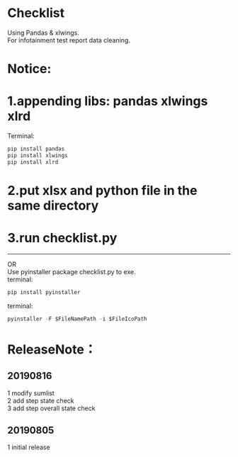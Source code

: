 Checklist
==========
Using Pandas & xlwings.  
For infotainment test report data cleaning.  

Notice: 
==========
# 1.appending libs: pandas xlwings xlrd  
Terminal:  
```python  
pip install pandas  
pip install xlwings  
pip install xlrd  
```  
# 2.put xlsx and python file in the same directory  
# 3.run checklist.py  
---
OR   
Use pyinstaller package checklist.py to exe.  
terminal:
```python 
pip install pyinstaller  
``` 
terminal:  
```python
pyinstaller -F $FileNamePath -i $FileIcoPath  
``` 


ReleaseNote：  
==========
20190816  
---
1 modify sumlist  
2 add step state check  
3 add step overall state check  

20190805  
---
1 initial release   
